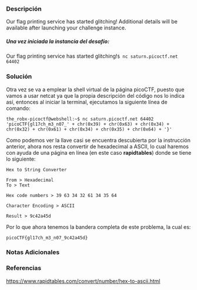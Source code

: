 ### Descripción
Our flag printing service has started glitching!
Additional details will be available after launching your challenge instance.
##### Una vez iniciada la instancia del desafío:
Our flag printing service has started glitching!`$ nc saturn.picoctf.net 64402`

### Solución
Otra vez se va a emplear la shell virtual de la página picoCTF, puesto que vamos a usar netcat ya que la propia descripción del código nos lo indica así, entonces al iniciar la terminal, ejecutamos la siguiente línea de comando:

```shell
the_robx-picoctf@webshell:~$ nc saturn.picoctf.net 64402
'picoCTF{gl17ch_m3_n07_' + chr(0x39) + chr(0x63) + chr(0x34) + chr(0x32) + chr(0x61) + chr(0x34) + chr(0x35) + chr(0x64) + '}'
```

Como podemos ver la llave casi se encuentra descubierta por la instrucción anterior, ahora nos resta convertir de hexadecimal a ASCII, lo cual haremos con ayuda de una página en línea (en este caso **rapidtables**) donde se tiene lo siguiente:

```
Hex to String Converter

From > Hexadecimal
To > Text

Hex code numbers > 39 63 34 32 61 34 35 64

Character Encoding > ASCII

Result > 9c42a45d
```

Por lo que ahora tenemos la bandera completa de este problema, la cual es:

```
picoCTF{gl17ch_m3_n07_9c42a45d}
```
### Notas Adicionales

### Referencias
https://www.rapidtables.com/convert/number/hex-to-ascii.html
